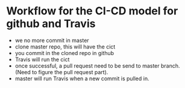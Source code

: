 # Workflow for the CI-CD model for github and Travis

- we no more commit in master
- clone master repo, this will have the cict 
- you commit in the cloned repo in github
- Travis will run the cict
- once successful, a pull request need to be send to master branch. (Need to figure the pull request part).
- master will run Travis when a new commit is pulled in.
